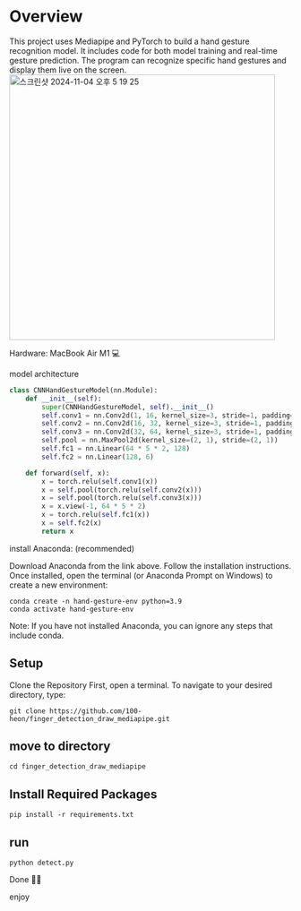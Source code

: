 # Overview
This project uses Mediapipe and PyTorch to build a hand gesture recognition model. It includes code for both model training and real-time gesture prediction. The program can recognize specific hand gestures and display them live on the screen.
<img width="474" alt="스크린샷 2024-11-04 오후 5 19 25" src="https://github.com/user-attachments/assets/a4424ad7-b59e-46dd-8af3-eb2467164f72">


Hardware: MacBook Air  M1 💻

model architecture

```python
class CNNHandGestureModel(nn.Module):
    def __init__(self):
        super(CNNHandGestureModel, self).__init__()
        self.conv1 = nn.Conv2d(1, 16, kernel_size=3, stride=1, padding=1)
        self.conv2 = nn.Conv2d(16, 32, kernel_size=3, stride=1, padding=1)
        self.conv3 = nn.Conv2d(32, 64, kernel_size=3, stride=1, padding=1)
        self.pool = nn.MaxPool2d(kernel_size=(2, 1), stride=(2, 1))
        self.fc1 = nn.Linear(64 * 5 * 2, 128)
        self.fc2 = nn.Linear(128, 6)

    def forward(self, x):
        x = torch.relu(self.conv1(x))
        x = self.pool(torch.relu(self.conv2(x)))
        x = self.pool(torch.relu(self.conv3(x)))
        x = x.view(-1, 64 * 5 * 2)
        x = torch.relu(self.fc1(x))
        x = self.fc2(x)
        return x
```


install Anaconda: (recommended)

Download Anaconda from the link above.
Follow the installation instructions.
Once installed, open the terminal (or Anaconda Prompt on Windows) to create a new environment:
```
conda create -n hand-gesture-env python=3.9
conda activate hand-gesture-env
```
Note: If you have not installed Anaconda, you can ignore any steps that include conda.

## Setup
Clone the Repository
First, open a terminal. To navigate to your desired directory, type:

```
git clone https://github.com/100-heon/finger_detection_draw_mediapipe.git
```

## move to directory
```
cd finger_detection_draw_mediapipe
```


## Install Required Packages
```
pip install -r requirements.txt
```

## run
```
python detect.py
```

Done 👍🏻

enjoy
